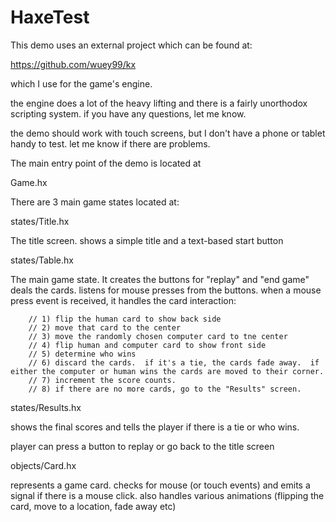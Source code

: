 # HaxeTest

This demo uses an external project which can be found at:

https://github.com/wuey99/kx

which I use for the game's engine.

the engine does a lot of the heavy lifting and there is a fairly unorthodox scripting system.  if you have any questions, let me know.

the demo should work with touch screens, but I don't have a phone or tablet handy to test.  let me know if there are problems.

The main entry point of the demo is located at 

Game.hx

There are 3 main game states located at:

states/Title.hx

The title screen.  shows a simple title and a text-based start button

states/Table.hx

The main game state.  It creates the buttons for "replay" and "end game"
deals the cards.  listens for mouse presses from the buttons.  when a mouse press event is received, it handles the card interaction:

		// 1) flip the human card to show back side
		// 2) move that card to the center
		// 3) move the randomly chosen computer card to tne center
		// 4) flip human and computer card to show front side
		// 5) determine who wins
		// 6) discard the cards.  if it's a tie, the cards fade away.  if either the computer or human wins the cards are moved to their corner.
		// 7) increment the score counts.  
		// 8) if there are no more cards, go to the "Results" screen.

states/Results.hx

shows the final scores and tells the player if there is a tie or who wins.

player can press a button to replay or go back to the title screen

objects/Card.hx

represents a game card.  checks for mouse (or touch events) and emits a signal if there is a mouse click.  also handles various animations (flipping the card, move to a location, fade away etc)



